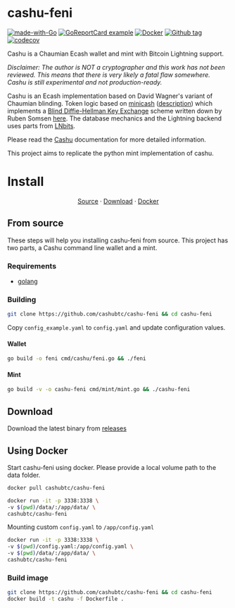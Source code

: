 # cashu-feni

[![made-with-Go](https://img.shields.io/badge/Made%20with-Go-1f425f.svg)](https://go.dev/)
[![GoReportCard example](https://goreportcard.com/badge/github.com/cashubtc/cashu-feni)](https://goreportcard.com/report/github.com/cashubtc/cashu-feni)
[![Docker](https://badgen.net/badge/icon/docker?icon=docker&label)](https://https://docker.com/)
[![Github tag](https://badgen.net/github/tag/cashubtc/cashu-feni)](https://github.com/cashubtc/cashu-feni/tags/)
[![codecov](https://codecov.io/gh/cashubtc/cashu-feni/branch/master/graph/badge.svg)](https://codecov.io/gh/cashubtc/cashu-feni)

<html>
<simple-boost amount="2100" address="hello@getalby.com"></simple-boost>
</html>

Cashu is a Chaumian Ecash wallet and mint with Bitcoin Lightning support.

*Disclaimer: The author is NOT a cryptographer and this work has not been reviewed. This means that there is very likely
a fatal flaw somewhere. Cashu is still experimental and not production-ready.*

Cashu is an Ecash implementation based on David Wagner's variant of Chaumian blinding. Token logic based
on [minicash](https://github.com/phyro/minicash) ([description](https://gist.github.com/phyro/935badc682057f418842c72961cf096c))
which implements a [Blind Diffie-Hellman Key Exchange](https://cypherpunks.venona.com/date/1996/03/msg01848.html) scheme
written down by Ruben Somsen [here](https://gist.github.com/RubenSomsen/be7a4760dd4596d06963d67baf140406). The database
mechanics and the Lightning backend uses parts from [LNbits](https://github.com/lnbits/lnbits-legend).

Please read the [Cashu](https://github.com/callebtc/cashu) documentation for more detailed information.

This project aims to replicate the python mint implementation of cashu.

# Install

<p align="center">
<a href="#from-source">Source</a> ·
<a href="#download">Download</a> ·
<a href="#docker">Docker</a> 
</p>

## From source

These steps will help you installing cashu-feni from source. This project has two parts, a Cashu command line wallet and a mint.

### Requirements

* [golang](https://go.dev/dl/)

### Building

```bash 
git clone https://github.com/cashubtc/cashu-feni && cd cashu-feni
```

Copy `config_example.yaml` to `config.yaml` and update configuration values.

#### Wallet

```bash
go build -o feni cmd/cashu/feni.go && ./feni
```

#### Mint

```bash
go build -v -o cashu-feni cmd/mint/mint.go && ./cashu-feni
```

## Download

Download the latest binary from [releases](https://github.com/cashubtc/cashu-feni/releases)

## Using Docker

Start cashu-feni using docker. Please provide a local volume path to the data folder.

```bash 
docker pull cashubtc/cashu-feni
```

```bash
docker run -it -p 3338:3338 \
-v $(pwd)/data/:/app/data/ \
cashubtc/cashu-feni
```

Mounting custom `config.yaml` to `/app/config.yaml`

```bash
docker run -it -p 3338:3338 \
-v $(pwd)/config.yaml:/app/config.yaml \
-v $(pwd)/data/:/app/data/ \
cashubtc/cashu-feni
```

### Build image

```bash 
git clone https://github.com/cashubtc/cashu-feni && cd cashu-feni
docker build -t cashu -f Dockerfile .
```
